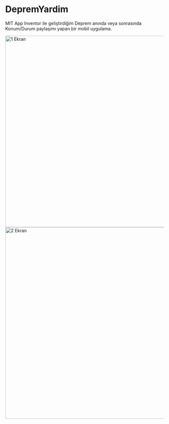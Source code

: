 # DepremYardim
MIT App Inventor ile geliştirdiğim Deprem anında veya sonrasında Konum/Durum paylaşımı yapan bir mobil uygulama.

<img width="607" alt="1  Ekran" src="https://github.com/enesgumus/DepremYardim/assets/80697341/1f04d7fd-6041-4786-ba46-cee88fa6bd64">



<img width="607" alt="2  Ekran" src="https://github.com/enesgumus/DepremYardim/assets/80697341/847a16c3-d215-41db-a535-257f4a1f5ef3">

